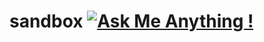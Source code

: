 # sandbox [![Ask Me Anything !](https://img.shields.io/badge/Ask%20me-anything-1abc9c.svg)](https://GitHub.com/Naereen/ama)
